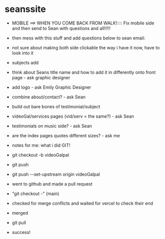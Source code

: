 # seanssite

 - MOBILE ==> WHEN YOU COME BACK FROM WALK!:::: Fix mobile side and then send to Sean with questions and all!!!!!
 - then mess with this stuff and add questions below to sean email:

 - not sure about making both side clickable the way i have it now, have to look into it
 - subjects add
 - think about Seans title name and how to add it in differently onto front page - ask graphic designer
 - add logo - ask Emily Graphic Designer
 - combine about/contact? - ask Sean
 - build out bare bones of testimonial/subject
 - videoGal/services pages (vid/serv = the same?) - ask Sean
  - testimonials on music side? - ask Sean
 - are the index pages quotes different sizes? - ask me
  - notes for me:
  what i did GIT!

  - git checkout -b videoGalpal
  - git push
  - git push --set-upstream origin videoGalpal
  - went to github and made a pull request
  - "git checkout -"  (main)
  - checked for merge conflicts and waited for vercel to check their end
  - merged
  - git pull
  - success!
  
